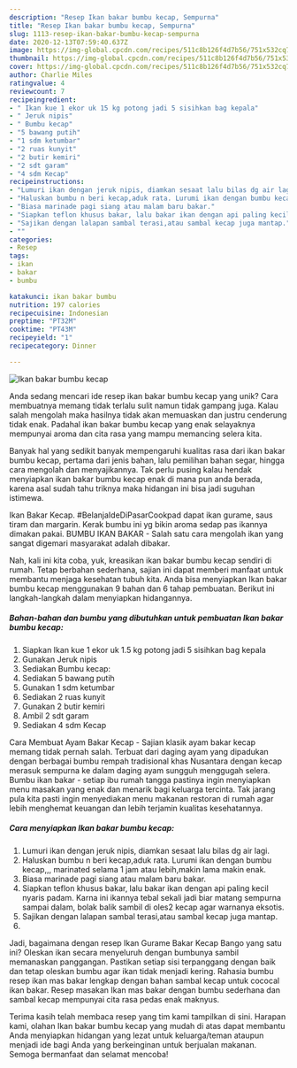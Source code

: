 ```yaml
---
description: "Resep Ikan bakar bumbu kecap, Sempurna"
title: "Resep Ikan bakar bumbu kecap, Sempurna"
slug: 1113-resep-ikan-bakar-bumbu-kecap-sempurna
date: 2020-12-13T07:59:40.637Z
image: https://img-global.cpcdn.com/recipes/511c8b126f4d7b56/751x532cq70/ikan-bakar-bumbu-kecap-foto-resep-utama.jpg
thumbnail: https://img-global.cpcdn.com/recipes/511c8b126f4d7b56/751x532cq70/ikan-bakar-bumbu-kecap-foto-resep-utama.jpg
cover: https://img-global.cpcdn.com/recipes/511c8b126f4d7b56/751x532cq70/ikan-bakar-bumbu-kecap-foto-resep-utama.jpg
author: Charlie Miles
ratingvalue: 4
reviewcount: 7
recipeingredient:
- " Ikan kue 1 ekor uk 15 kg potong jadi 5 sisihkan bag kepala"
- " Jeruk nipis"
- " Bumbu kecap"
- "5 bawang putih"
- "1 sdm ketumbar"
- "2 ruas kunyit"
- "2 butir kemiri"
- "2 sdt garam"
- "4 sdm Kecap"
recipeinstructions:
- "Lumuri ikan dengan jeruk nipis, diamkan sesaat lalu bilas dg air lagi."
- "Haluskan bumbu n beri kecap,aduk rata. Lurumi ikan dengan bumbu kecap,,, marinated selama 1 jam atau lebih,makin lama makin enak."
- "Biasa marinade pagi siang atau malam baru bakar."
- "Siapkan teflon khusus bakar, lalu bakar ikan dengan api paling kecil nyaris padam. Karna ini ikannya tebal sekali jadi biar matang sempurna sampai dalam, bolak balik sambil di oles2 kecap agar warnanya eksotis."
- "Sajikan dengan lalapan sambal terasi,atau sambal kecap juga mantap."
- ""
categories:
- Resep
tags:
- ikan
- bakar
- bumbu

katakunci: ikan bakar bumbu 
nutrition: 197 calories
recipecuisine: Indonesian
preptime: "PT32M"
cooktime: "PT43M"
recipeyield: "1"
recipecategory: Dinner

---
```



![Ikan bakar bumbu kecap](https://img-global.cpcdn.com/recipes/511c8b126f4d7b56/751x532cq70/ikan-bakar-bumbu-kecap-foto-resep-utama.jpg)

Anda sedang mencari ide resep ikan bakar bumbu kecap yang unik? Cara membuatnya memang tidak terlalu sulit namun tidak gampang juga. Kalau salah mengolah maka hasilnya tidak akan memuaskan dan justru cenderung tidak enak. Padahal ikan bakar bumbu kecap yang enak selayaknya mempunyai aroma dan cita rasa yang mampu memancing selera kita.

Banyak hal yang sedikit banyak mempengaruhi kualitas rasa dari ikan bakar bumbu kecap, pertama dari jenis bahan, lalu pemilihan bahan segar, hingga cara mengolah dan menyajikannya. Tak perlu pusing kalau hendak menyiapkan ikan bakar bumbu kecap enak di mana pun anda berada, karena asal sudah tahu triknya maka hidangan ini bisa jadi suguhan istimewa.

Ikan Bakar Kecap. #BelanjaIdeDiPasarCookpad dapat ikan gurame, saus tiram dan margarin. Kerak bumbu ini yg bikin aroma sedap pas ikannya dimakan pakai. BUMBU IKAN BAKAR - Salah satu cara mengolah ikan yang sangat digemari masyarakat adalah dibakar.


Nah, kali ini kita coba, yuk, kreasikan ikan bakar bumbu kecap sendiri di rumah. Tetap berbahan sederhana, sajian ini dapat memberi manfaat untuk membantu menjaga kesehatan tubuh kita. Anda bisa menyiapkan Ikan bakar bumbu kecap menggunakan 9 bahan dan 6 tahap pembuatan. Berikut ini langkah-langkah dalam menyiapkan hidangannya.

<!--inarticleads1-->

##### Bahan-bahan dan bumbu yang dibutuhkan untuk pembuatan Ikan bakar bumbu kecap:

1. Siapkan  Ikan kue 1 ekor uk 1.5 kg potong jadi 5 sisihkan bag kepala
1. Gunakan  Jeruk nipis
1. Sediakan  Bumbu kecap:
1. Sediakan 5 bawang putih
1. Gunakan 1 sdm ketumbar
1. Sediakan 2 ruas kunyit
1. Gunakan 2 butir kemiri
1. Ambil 2 sdt garam
1. Sediakan 4 sdm Kecap


Cara Membuat Ayam Bakar Kecap - Sajian klasik ayam bakar kecap memang tidak pernah salah. Terbuat dari daging ayam yang dipadukan dengan berbagai bumbu rempah tradisional khas Nusantara dengan kecap merasuk sempurna ke dalam daging ayam sungguh menggugah selera. Bumbu ikan bakar - setiap ibu rumah tangga pastinya ingin menyiapkan menu masakan yang enak dan menarik bagi keluarga tercinta. Tak jarang pula kita pasti ingin menyediakan menu makanan restoran di rumah agar lebih menghemat keuangan dan lebih terjamin kualitas kesehatannya. 

<!--inarticleads2-->

##### Cara menyiapkan Ikan bakar bumbu kecap:

1. Lumuri ikan dengan jeruk nipis, diamkan sesaat lalu bilas dg air lagi.
1. Haluskan bumbu n beri kecap,aduk rata. Lurumi ikan dengan bumbu kecap,,, marinated selama 1 jam atau lebih,makin lama makin enak.
1. Biasa marinade pagi siang atau malam baru bakar.
1. Siapkan teflon khusus bakar, lalu bakar ikan dengan api paling kecil nyaris padam. Karna ini ikannya tebal sekali jadi biar matang sempurna sampai dalam, bolak balik sambil di oles2 kecap agar warnanya eksotis.
1. Sajikan dengan lalapan sambal terasi,atau sambal kecap juga mantap.
1. 


Jadi, bagaimana dengan resep Ikan Gurame Bakar Kecap Bango yang satu ini? Oleskan ikan secara menyeluruh dengan bumbunya sambil memanaskan panggangan. Pastikan setiap sisi terpanggang dengan baik dan tetap oleskan bumbu agar ikan tidak menjadi kering. Rahasia bumbu resep ikan mas bakar lengkap dengan bahan sambal kecap untuk cococal ikan bakar. Resep masakan Ikan mas bakar dengan bumbu sederhana dan sambal kecap mempunyai cita rasa pedas enak maknyus. 

Terima kasih telah membaca resep yang tim kami tampilkan di sini. Harapan kami, olahan Ikan bakar bumbu kecap yang mudah di atas dapat membantu Anda menyiapkan hidangan yang lezat untuk keluarga/teman ataupun menjadi ide bagi Anda yang berkeinginan untuk berjualan makanan. Semoga bermanfaat dan selamat mencoba!
